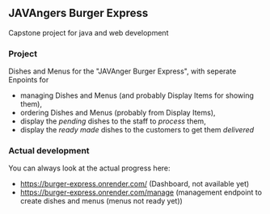 ## JAVAngers Burger Express

Capstone project for java and web development

### Project

Dishes and Menus for the "JAVAnger Burger Express", with seperate Enpoints
for 
- managing Dishes and Menus (and probably Display Items for showing them),
- ordering Dishes and Menus (probably from Display Items),
- display the _pending_ dishes to the staff to _process_ them,
- display the _ready made_ dishes to the customers to get them _delivered_

### Actual development

You can always look at the actual progress here:  

- https://burger-express.onrender.com/ (Dashboard, not available yet)
- https://burger-express.onrender.com/manage (management endpoint to create dishes and menus (menus not ready yet))